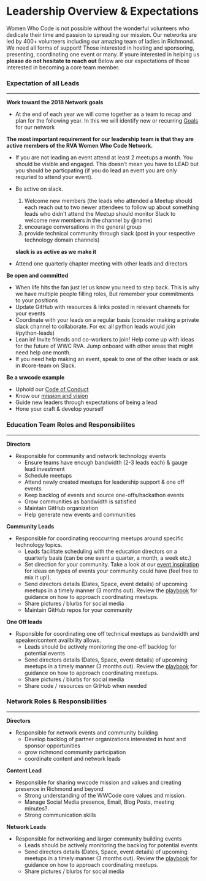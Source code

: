 # Leadership Overview & Expectations 

Women Who Code is not possible without the wonderful volunteers who dedicate their time and passion to spreading our mission. Our networks are led by 400+ volunteers including our amazing team of ladies in Richmond. We need all forms of support! Those interested in hosting and sponsoring, presenting, coordinating one event or many. If youre interested in helping us **please do not hesitate to reach out** Below are our expectations of those interested in becoming a core team member. 

### Expectation of all Leads 

---

**Work toward the 2018 Network goals**

- At the end of each year we will come together as a team to recap and plan for the following year. In this we will identify new or recurring [Goals](network-goals.md) for our network

**The most important requirement for our leadership team is that they are active members of the RVA Women Who Code Network.**

- If you are not leading an event attend at least 2 meetups a month. You should be visible and engaged. This doesn’t mean you have to LEAD but you should be particpating (if you do lead an event you are only requried to attend your event). 
- Be active on slack. 
    1. Welcome new members (the leads who attended a Meetup should each reach out to two newer attendees to follow up about something
                            leads who didn't attend the Meetup should monitor Slack to welcome new members in the channel by @name)                          
    2. encourage conversations in the general group 
    3. provide technical community through slack (post in your respective technology domain channels)
    
    **slack is as active as we make it**
- Attend one quarterly chapter meeting with other leads and directors 

**Be open and committed**
- When life hits the fan just let us know you need to step back. This is why we have multiple people filling roles, But remember your commitments to your positions 
- Update GitHub with resources & links posted in relevant channels for your events
- Coordinate with your leads on a regular basis (consider making a private slack channel to collaborate. For ex: all python leads would join #python-leads)
- Lean in! Invite friends and co-workers to join! Help come up with ideas for the future of WWC RVA. Jump onboard with other areas that might need help one month.
- If you need help making an event, speak to one of the other leads or ask in #core-team on Slack.

**Be a wwcode example**
- Uphold our [Code of Conduct](../code_of_conduct.md)
- Know our [mission and vision](https://www.womenwhocode.com/about)
- Guide new leaders through expectations of being a lead 
- Hone your craft & develop yourself 


### Education Team Roles and Responsibilites
---

**Directors**

- Responsible for community and network technology events 
    - Ensure teams have enough bandwidth (2-3 leads each) & gauge lead investment 
    - Schedule meetups 
    - Attend newly created meetups for leadership support & one off events
    - Keep backlog of events and source one-offs/hackathon events 
    - Grow communities as bandwidth is satisfied 
    - Maintain GitHub organization 
    - Help generate new events and communities 

**Community Leads** 

- Responsible for coordinating reoccurring meetups around specific technology topics.  
    - Leads facilitate scheduling with the education directors on a quarterly basis (can be one event a quarter, a month, a week etc.) 
    - Set direction for your community. Take a look at our [event inspiration ](event-inspiration.md) for ideas on types of events your community could have (feel free to mix it up!).
    - Send directors details (Dates, Space, event details) of upcoming meetups in a timely manner (3 months out). Review the [playbook](event-playbook.md) for guidance on how to approach coordinating meetups.     
    - Share pictures / blurbs for social media 
    - Maintain GitHub repos for your community



**One Off leads** 

- Rsponsible for coordinating one off technical meetups as bandwidth and speaker/content availbility allows. 
    - Leads should be actively monitoring the one-off backlog for potential events 
    - Send directors details (Dates, Space, event details) of upcoming meetups in a timely manner (3 months out). Review the [playbook](event-playbook.md) for guidance on how to approach coordinating meetups.     
    - Share pictures / blurbs for social media 
    - Share code / resources on GitHub when needed 

### Network Roles & Responsibilities 
---

**Directors**

- Responsible for network events and community building 
    - Develop backlog of partner organizations interested in host and sponsor opportunities
    - grow richmond community participation 
    - coordinate content and network leads 


**Content Lead** 

- Responsible for sharing wwcode mission and values and creating presence in Richmond and beyond 
    - Strong understanding of the WWCode core values and mission. 
    - Manage Social Media presence, Email, Blog Posts, meeting minutes?.
    - Strong communication skills 



**Network Leads** 

- Responsible for networking and larger community building events 
    - Leads should be actively monitoring the backlog for potential events 
    - Send directors details (Dates, Space, event details) of upcoming meetups in a timely manner (3 months out). Review the [playbook](event-playbook.md) for guidance on how to approach coordinating meetups.     
    - Share pictures / blurbs for social media
